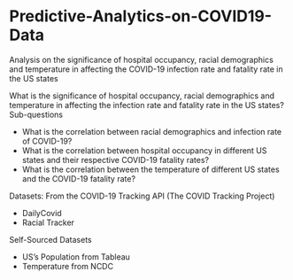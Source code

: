 # Predictive-Analytics-on-COVID19-Data
Analysis on the significance of hospital occupancy, racial demographics and temperature in affecting the COVID-19 infection rate and fatality rate in the US states 

What is the significance of hospital occupancy, racial demographics and temperature in affecting the infection rate and fatality rate in the US states?
Sub-questions
- What is the correlation between racial demographics and infection rate of COVID-19?
- What is the correlation between hospital occupancy in different US states and their respective COVID-19 fatality rates?
- What is the correlation between the temperature of different US states and the COVID-19 fatality rate?

Datasets:
From the COVID-19 Tracking API (The COVID Tracking Project)
- DailyCovid
- Racial Tracker

Self-Sourced Datasets
- US’s Population from Tableau
- Temperature from NCDC
